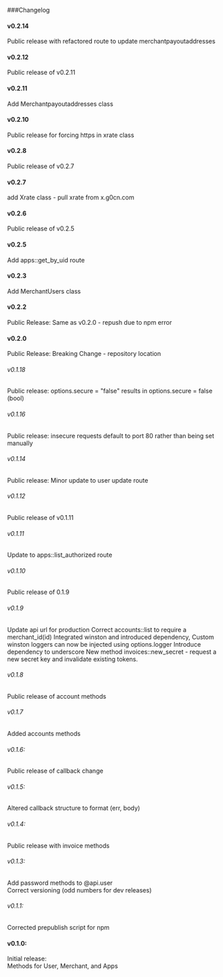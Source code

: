 ###Changelog

#### v0.2.14
Public release with refactored route to update merchantpayoutaddresses

#### v0.2.12
Public release of v0.2.11

#### v0.2.11
Add Merchantpayoutaddresses class

#### v0.2.10
Public release for forcing https in xrate class

#### v0.2.8
Public release of v0.2.7

#### v0.2.7
add Xrate class - pull xrate from x.g0cn.com

#### v0.2.6
Public release of v0.2.5

#### v0.2.5
Add apps::get_by_uid route

#### v0.2.3
Add MerchantUsers class

#### v0.2.2
Public Release: Same as v0.2.0 - repush due to npm error

#### v0.2.0
Public Release: Breaking Change - repository location

###### v0.1.18
Public release: options.secure = "false" results in options.secure = false (bool)

###### v0.1.16
Public release: insecure requests default to port 80 rather than being set manually

###### v0.1.14
Public release: Minor update to user update route

###### v0.1.12
Public release of v0.1.11

###### v0.1.11
Update to apps::list_authorized route

###### v0.1.10
Public release of 0.1.9

###### v0.1.9
Update api url for production
Correct accounts::list to require a merchant_id(id)
Integrated winston and introduced dependency, Custom winston loggers can now be injected using options.logger
Introduce dependency to underscore
New method invoices::new_secret - request a new secret key and invalidate existing tokens. 

###### v0.1.8
Public release of account methods

###### v0.1.7
Added accounts methods

###### v0.1.6:
Public release of callback change

###### v0.1.5:
Altered callback structure to format (err, body)

###### v0.1.4:
Public release with invoice methods

###### v0.1.3:
Add password methods to @api.user <br>
Correct versioning (odd numbers for dev releases)

###### v0.1.1:
Corrected prepublish script for npm

#### v0.1.0: 
Initial release: <br>
Methods for User, Merchant, and Apps